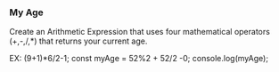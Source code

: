 ### My Age

Create an Arithmetic Expression that uses four mathematical operators (+,-,/,*)
that returns your current age.

EX: (9+1)*6/2-1;
 const myAge = 52%2 + 52/2 -0;
 console.log(myAge);